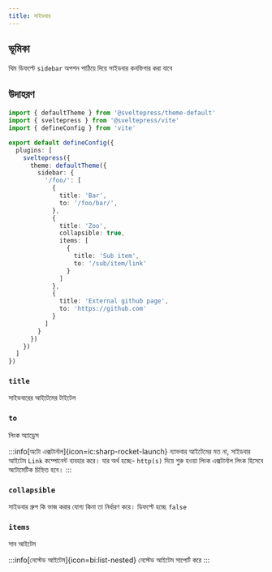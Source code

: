 ```yaml
---
title: সাইডবার
---
```


## ভূমিকা

থিম ডিফল্টে `sidebar` অপশন পাঠিয়ে দিয়ে সাইডবার কনফিগার করা যাবে

## উদাহরণ

```ts
import { defaultTheme } from '@sveltepress/theme-default'
import { sveltepress } from '@sveltepress/vite'
import { defineConfig } from 'vite'

export default defineConfig({
  plugins: [
    sveltepress({
      theme: defaultTheme({
        sidebar: {
          '/foo/': [
            {
              title: 'Bar',
              to: '/foo/bar/',
            },
            {
              title: 'Zoo',
              collapsible: true,
              items: [
                {
                  title: 'Sub item',
                  to: '/sub/item/link'
                }
              ]
            },
            {
              title: 'External github page',
              to: 'https://github.com'
            }
          ]
        }
      })
    })
  ]
})
```

### `title`

সাইডবারের আইটেমের টাইটেল

### `to`

লিংক অ্যাড্রেস

:::info[অটো এক্সটার্নাল]{icon=ic:sharp-rocket-launch}
ন্যাভবার আইটেমের মত না, সাইডবার আইটেম `Link` কম্পোনেন্ট ব্যবহার করে। যার অর্থ হচ্ছে- `http(s)` দিয়ে শুরু হওয়া লিংক এক্সটার্নাল লিংক হিসেবে অটোমেটিক চিহ্নিত হবে।
:::

### `collapsible`

সাইডবার গ্রুপ কি ভাজ করার যোগ্য কিনা তা নির্ধারণ করে। ডিফল্টে হচ্ছে `false`

### `items`

সাব আইটেম

:::info[নেস্টেড আইটেম]{icon=bi:list-nested}
নেস্টেড আইটেম সাপোর্ট করে
:::
